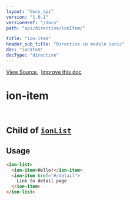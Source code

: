 ```yaml
---
layout: "docs_api"
version: "1.0.1"
versionHref: "/docs"
path: "api/directive/ionItem/"

title: "ion-item"
header_sub_title: "Directive in module ionic"
doc: "ionItem"
docType: "directive"
---
```


<div class="improve-docs">
  <a href='http://github.com/driftyco/ionic/tree/master/js/angular/directive/item.js#L1'>
    View Source
  </a>
  &nbsp;
  <a href='http://github.com/driftyco/ionic/edit/master/js/angular/directive/item.js#L1'>
    Improve this doc
  </a>
</div>




<h1 class="api-title">

  ion-item


<br />
<small>
  Child of <a href="/docs/api/directive/ionList/"><code>ionList</code></a>
</small>


</h1>














  
<h2 id="usage">Usage</h2>
  
```html
<ion-list>
  <ion-item>Hello!</ion-item>
  <ion-item href="#/detail">
    Link to detail page
  </ion-item>
</ion-list>
```
  
  

  





